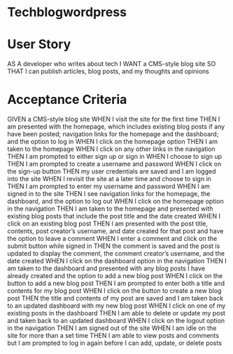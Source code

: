 # Techblogwordpress

# User Story

AS A developer who writes about tech
I WANT a CMS-style blog site
SO THAT I can publish articles, blog posts, and my thoughts and opinions

# Acceptance Criteria

GIVEN a CMS-style blog site
WHEN I visit the site for the first time
THEN I am presented with the homepage, which includes existing blog posts if any have been posted; navigation links for the homepage and the dashboard; and the option to log in
WHEN I click on the homepage option
THEN I am taken to the homepage
WHEN I click on any other links in the navigation
THEN I am prompted to either sign up or sign in
WHEN I choose to sign up
THEN I am prompted to create a username and password
WHEN I click on the sign-up button
THEN my user credentials are saved and I am logged into the site
WHEN I revisit the site at a later time and choose to sign in
THEN I am prompted to enter my username and password
WHEN I am signed in to the site
THEN I see navigation links for the homepage, the dashboard, and the option to log out
WHEN I click on the homepage option in the navigation
THEN I am taken to the homepage and presented with existing blog posts that include the post title and the date created
WHEN I click on an existing blog post
THEN I am presented with the post title, contents, post creator’s username, and date created for that post and have the option to leave a comment
WHEN I enter a comment and click on the submit button while signed in
THEN the comment is saved and the post is updated to display the comment, the comment creator’s username, and the date created
WHEN I click on the dashboard option in the navigation
THEN I am taken to the dashboard and presented with any blog posts I have already created and the option to add a new blog post
WHEN I click on the button to add a new blog post
THEN I am prompted to enter both a title and contents for my blog post
WHEN I click on the button to create a new blog post
THEN the title and contents of my post are saved and I am taken back to an updated dashboard with my new blog post
WHEN I click on one of my existing posts in the dashboard
THEN I am able to delete or update my post and taken back to an updated dashboard
WHEN I click on the logout option in the navigation
THEN I am signed out of the site
WHEN I am idle on the site for more than a set time
THEN I am able to view posts and comments but I am prompted to log in again before I can add, update, or delete posts
